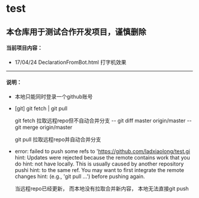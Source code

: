 # test
## 本仓库用于测试合作开发项目，谨慎删除

#### 当前项目内容：
* 17/04/24 DeclarationFromBot.html 打字机效果

***

#### 说明：
* 本地只能同时登录一个github账号

* [git] git fetch | git pull
	
  git fetch 拉取远程repo但不自动合并分支
  	-- git diff master origin/master
  	-- git merge origin/master
  
  git pull 拉取远程repo并自动合并分支

* error: failed to push some refs to 'https://github.com/ladxiaolong/test.gi
  hint: Updates were rejected because the remote contains work that you do
  hint: not have locally. This is usually caused by another repository pushi
  hint: to the same ref. You may want to first integrate the remote changes
  hint: (e.g., 'git pull ...') before pushing again.
	
	当远程repo已经更新， 而本地没有拉取合并新内容， 本地无法直接git push